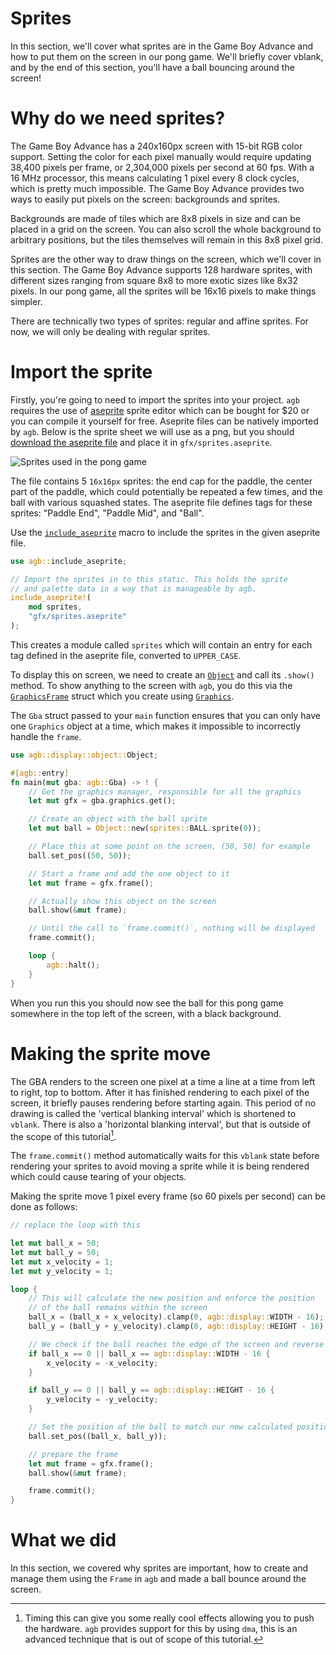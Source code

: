 # Sprites

In this section, we'll cover what sprites are in the Game Boy Advance and how to put them on the screen in our pong game.
We'll briefly cover vblank, and by the end of this section, you'll have a ball bouncing around the screen!

# Why do we need sprites?

The Game Boy Advance has a 240x160px screen with 15-bit RGB color support. Setting the color for each pixel manually would require updating 38,400 pixels per frame, or 2,304,000 pixels per second at 60 fps.
With a 16 MHz processor, this means calculating 1 pixel every 8 clock cycles, which is pretty much impossible.
The Game Boy Advance provides two ways to easily put pixels on the screen: backgrounds and sprites.

Backgrounds are made of tiles which are 8x8 pixels in size and can be placed in a grid on the screen.
You can also scroll the whole background to arbitrary positions, but the tiles themselves will remain in this 8x8 pixel grid.

Sprites are the other way to draw things on the screen, which we'll cover in this section.
The Game Boy Advance supports 128 hardware sprites, with different sizes ranging from square 8x8 to more exotic sizes like 8x32 pixels.
In our pong game, all the sprites will be 16x16 pixels to make things simpler.

There are technically two types of sprites: regular and affine sprites.
For now, we will only be dealing with regular sprites.

# Import the sprite

Firstly, you're going to need to import the sprites into your project.
`agb` requires the use of [aseprite](https://www.aseprite.org/) sprite editor which can be bought for $20 or you can compile it yourself for free.
Aseprite files can be natively imported by `agb`.
Below is the sprite sheet we will use as a png, but you should [download the aseprite file](sprites.aseprite) and place it in `gfx/sprites.aseprite`.

<img src="./sprites.png" alt="Sprites used in the pong game" />

The file contains 5 `16x16px` sprites: the end cap for the paddle, the center part of the paddle, which could potentially be repeated a few times, and the ball with various squashed states.
The aseprite file defines tags for these sprites: "Paddle End", "Paddle Mid", and "Ball".

Use the [`include_aseprite`](https://docs.rs/agb/latest/agb/macro.include_aseprite.html) macro to include the sprites in the given aseprite file.

```rust
use agb::include_aseprite;

// Import the sprites in to this static. This holds the sprite
// and palette data in a way that is manageable by agb.
include_aseprite!(
    mod sprites,
    "gfx/sprites.aseprite"
);
```

This creates a module called `sprites` which will contain an entry for each tag defined in the aseprite file, converted to `UPPER_CASE`.

To display this on screen, we need to create an [`Object`](https://docs.rs/agb/latest/agb/display/object/struct.Object.html) and call its `.show()` method.
To show anything to the screen with `agb`, you do this via the [`GraphicsFrame`](https://docs.rs/agb/latest/agb/display/struct.GraphicsFrame.html) struct which you create using [`Graphics`](https://docs.rs/agb/latest/agb/display/struct.Graphics.html).

The `Gba` struct passed to your `main` function ensures that you can only have one `Graphics` object at a time, which makes it impossible to incorrectly handle the `frame`.

```rust
use agb::display::object::Object;

#[agb::entry]
fn main(mut gba: agb::Gba) -> ! {
    // Get the graphics manager, responsible for all the graphics
    let mut gfx = gba.graphics.get();

    // Create an object with the ball sprite
    let mut ball = Object::new(sprites::BALL.sprite(0));

    // Place this at some point on the screen, (50, 50) for example
    ball.set_pos((50, 50));

    // Start a frame and add the one object to it
    let mut frame = gfx.frame();

    // Actually show this object on the screen
    ball.show(&mut frame);

    // Until the call to `frame.commit()`, nothing will be displayed
    frame.commit();

    loop {
        agb::halt();
    }
}
```

When you run this you should now see the ball for this pong game somewhere in the top left of the screen, with a black background.

# Making the sprite move

The GBA renders to the screen one pixel at a time a line at a time from left to right, top to bottom.
After it has finished rendering to each pixel of the screen, it briefly pauses rendering before starting again.
This period of no drawing is called the 'vertical blanking interval' which is shortened to `vblank`.
There is also a 'horizontal blanking interval', but that is outside of the scope of this tutorial[^hblank].

[^hblank]:
    Timing this can give you some really cool effects allowing you to push the hardware.
    `agb` provides support for this by using `dma`, this is an advanced technique that is out of scope of this tutorial.

The `frame.commit()` method automatically waits for this `vblank` state before rendering your sprites to avoid moving a sprite while it is being rendered which could cause tearing of your objects.

Making the sprite move 1 pixel every frame (so 60 pixels per second) can be done as follows:

```rust
// replace the loop with this

let mut ball_x = 50;
let mut ball_y = 50;
let mut x_velocity = 1;
let mut y_velocity = 1;

loop {
    // This will calculate the new position and enforce the position
    // of the ball remains within the screen
    ball_x = (ball_x + x_velocity).clamp(0, agb::display::WIDTH - 16);
    ball_y = (ball_y + y_velocity).clamp(0, agb::display::HEIGHT - 16);

    // We check if the ball reaches the edge of the screen and reverse it's direction
    if ball_x == 0 || ball_x == agb::display::WIDTH - 16 {
        x_velocity = -x_velocity;
    }

    if ball_y == 0 || ball_y == agb::display::HEIGHT - 16 {
        y_velocity = -y_velocity;
    }

    // Set the position of the ball to match our new calculated position
    ball.set_pos((ball_x, ball_y));

    // prepare the frame
    let mut frame = gfx.frame();
    ball.show(&mut frame);

    frame.commit();
}
```

# What we did

In this section, we covered why sprites are important, how to create and manage them using the `Frame` in `agb` and made a ball bounce around the screen.
